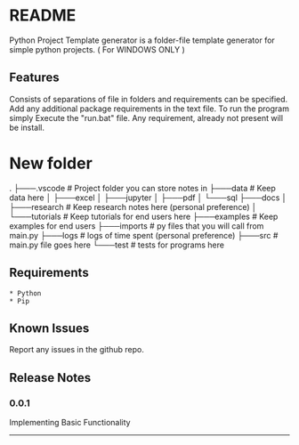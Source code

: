 # README

Python Project Template generator is a folder-file template generator for simple python projects. ( For WINDOWS ONLY )

## Features

Consists of separations of file in folders and requirements can be specified.
Add any additional package requirements in the text file.
To run the program simply Execute the "run.bat" file. Any requirement, already not present will be install.

# New folder

.
├───.vscode            # Project folder you can store notes in
├───data               # Keep data here
│   ├───excel
│   ├───jupyter
│   ├───pdf
│   └───sql
├───docs
│   ├───research       # Keep research notes here (personal preference)
│   └───tutorials      # Keep tutorials for end users here
├───examples           # Keep examples for end users
├───imports            # py files that you will call from main.py
├───logs               # logs of time spent (personal preference)
├───src                # main.py file goes here
└───test               # tests for programs here


## Requirements

    * Python
    * Pip

## Known Issues

Report any issues in the github repo.

## Release Notes

### 0.0.1

Implementing Basic Functionality

----------------------------------------------------------------------------------
